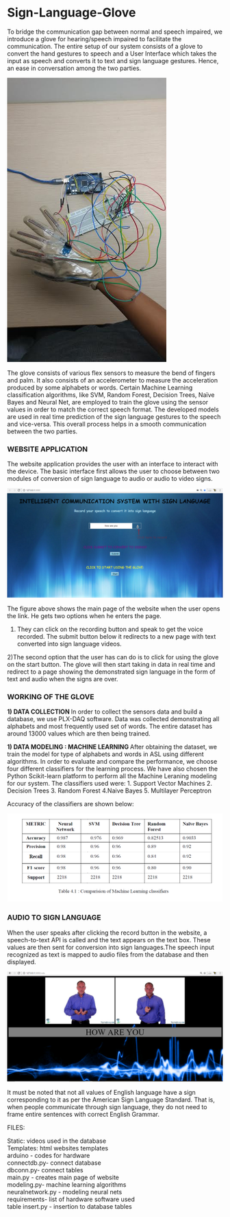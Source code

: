 # Sign-Language-Glove


To bridge the communication gap between normal and speech impaired, we introduce a glove for hearing/speech impaired to facilitate the communication. The entire setup of our system consists of a glove to convert the hand gestures to speech and a User Interface which takes the input as speech and converts it to text and sign language gestures. Hence, an ease in conversation among the two parties.


![Alt text](/screenshot/glove.png)

The glove consists of various flex sensors to measure the bend of fingers and palm. It also consists of an accelerometer to measure the acceleration produced by some alphabets or words. Certain Machine Learning classification algorithms, like SVM, Random Forest, Decision Trees, Naïve Bayes and Neural Net, are employed to train the glove using the sensor values in order to match the correct speech format. The developed models are used in real time prediction of the sign language gestures to the speech and vice-versa. This overall process helps in a smooth communication between the two parties.






<h3>WEBSITE APPLICATION</h3>

The website application provides the user with an interface to interact with the device. The basic interface first allows the user to choose between two modules of conversion of sign language to audio or audio to video signs.

![Alt text](/screenshot/site.png)


The figure above shows the main page of the website when the user opens the link. He gets two options when he enters the page.

1) They can click on the recording button and speak to get the voice recorded. The submit button below it redirects to a new page with text converted into sign language videos.

2)The second option that the user has can do is to click for using the glove on the start button. The glove will then start taking in data in real time and redirect to a page showing the demonstrated sign language in the form of text and audio when the signs are over.



<h3>WORKING OF THE GLOVE </h3>

<strong> 1) DATA COLLECTION </strong>
In order to collect the sensors data and build a database, we use PLX-DAQ software. Data was collected demonstrating all alphabets and most frequently used set of words. The entire dataset has around 13000 values which are then being trained.

<strong> 1) DATA MODELING : MACHINE LEARNING </strong>
After obtaining the dataset, we train the model for type of alphabets and words in ASL using different algorithms. In order to evaluate and compare the performance, we choose four different classifiers for the learning process. We have also chosen the Python Scikit-learn platform to perform all the Machine Leraning modeling for our system.
The classifiers used were: 1. Support Vector Machines 2. Decision Trees 3. Random Forest 4.Naive Bayes 5. Multilayer Perceptron

Accuracy of the classifiers are shown below:</br>


![Alt text](/screenshot/accuracy.png)



<h3>AUDIO TO SIGN LANGUAGE </h3>

When the user speaks after clicking the record button in the website, a speech-to-text API is called and the text appears on the text box. These values are then sent for conversion into sign languages.The speech input recognized as text is mapped to audio files from the database and then displayed. 

![Alt text](/screenshot/gifs.png)


It must be noted that not all values of English language have a sign corresponding to it as per the American Sign Language Standard. That is, when people communicate through sign language, they do not need to frame entire sentences with correct English Grammar.


FILES:

Static: videos used in the database </br>
Templates: html websites templates</br>
arduino - codes for hardware</br>
connectdb.py- connect database</br>
dbconn.py- connect tables</br>
main.py - creates main page of website</br>
modeling.py- machine learning algorithms</br>
neuralnetwork.py - modeling neural nets</br>
requirements- list of hardware software used</br>
table insert.py - insertion to database tables</br>




